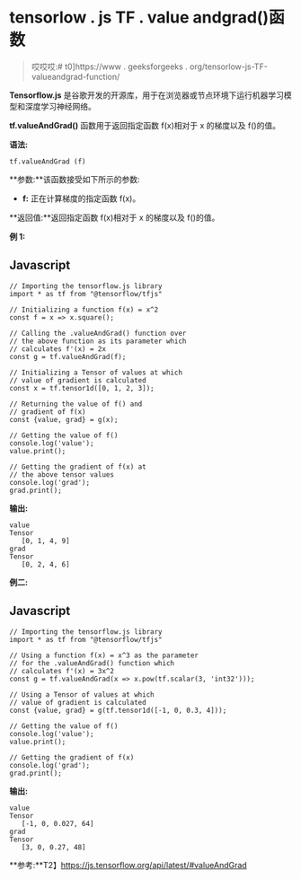 # tensorlow . js TF . value andgrad()函数

> 哎哎哎:# t0]https://www . geeksforgeeks . org/tensorlow-js-TF-valueandgrad-function/

**Tensorflow.js** 是谷歌开发的开源库，用于在浏览器或节点环境下运行机器学习模型和深度学习神经网络。

**tf.valueAndGrad()** 函数用于返回指定函数 f(x)相对于 x 的梯度以及 f()的值。

**语法:**

```
tf.valueAndGrad (f)
```

**参数:**该函数接受如下所示的参数:

*   **f:** 正在计算梯度的指定函数 f(x)。

**返回值:**返回指定函数 f(x)相对于 x 的梯度以及 f()的值。

**例 1:**

## Javascript

```
// Importing the tensorflow.js library
import * as tf from "@tensorflow/tfjs"

// Initializing a function f(x) = x^2
const f = x => x.square();

// Calling the .valueAndGrad() function over
// the above function as its parameter which
// calculates f'(x) = 2x
const g = tf.valueAndGrad(f);

// Initializing a Tensor of values at which
// value of gradient is calculated
const x = tf.tensor1d([0, 1, 2, 3]);

// Returning the value of f() and 
// gradient of f(x)
const {value, grad} = g(x);

// Getting the value of f()
console.log('value');
value.print();

// Getting the gradient of f(x) at 
// the above tensor values
console.log('grad');
grad.print();
```

**输出:**

```
value
Tensor
   [0, 1, 4, 9]
grad
Tensor
   [0, 2, 4, 6]
```

**例二:**

## Javascript

```
// Importing the tensorflow.js library
import * as tf from "@tensorflow/tfjs"

// Using a function f(x) = x^3 as the parameter
// for the .valueAndGrad() function which
// calculates f'(x) = 3x^2
const g = tf.valueAndGrad(x => x.pow(tf.scalar(3, 'int32')));

// Using a Tensor of values at which
// value of gradient is calculated 
const {value, grad} = g(tf.tensor1d([-1, 0, 0.3, 4]));

// Getting the value of f()
console.log('value');
value.print();

// Getting the gradient of f(x)
console.log('grad');
grad.print();
```

**输出:**

```
value
Tensor
   [-1, 0, 0.027, 64]
grad
Tensor
   [3, 0, 0.27, 48]
```

**参考:**T2】https://js.tensorflow.org/api/latest/#valueAndGrad